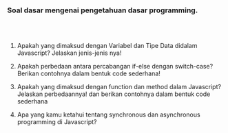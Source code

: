 

### Soal dasar mengenai pengetahuan dasar programming.
</br>
</br>

1. Apakah yang dimaksud dengan Variabel dan Tipe Data didalam Javascript? Jelaskan jenis-jenis nya!

2. Apakah perbedaan antara percabangan if-else dengan switch-case? Berikan contohnya dalam bentuk code sederhana!

3. Apakah yang dimaksud dengan function dan method dalam Javascript? Jelaskan perbedaannya! dan berikan contohnya dalam bentuk code sederhana

4. Apa yang kamu ketahui tentang synchronous dan asynchronous programming di Javascript?